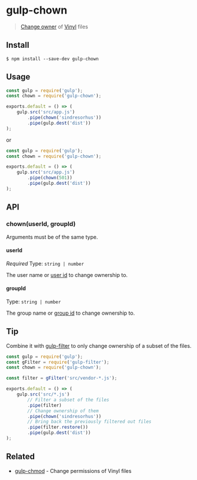 # gulp-chown

> [Change owner](https://en.wikipedia.org/wiki/Chown) of [Vinyl](https://github.com/gulpjs/vinyl) files


## Install

```
$ npm install --save-dev gulp-chown
```


## Usage

```js
const gulp = require('gulp');
const chown = require('gulp-chown');

exports.default = () => (
	gulp.src('src/app.js')
		.pipe(chown('sindresorhus'))
		.pipe(gulp.dest('dist'))
);
```

or

```js
const gulp = require('gulp');
const chown = require('gulp-chown');

exports.default = () => (
	gulp.src('src/app.js')
		.pipe(chown(501))
		.pipe(gulp.dest('dist'))
);
```


## API

### chown(userId, groupId)

Arguments must be of the same type.

#### userId

*Required*
Type: `string | number`

The user name or [user id](https://en.wikipedia.org/wiki/User_identifier) to change ownership to.

#### groupId

Type: `string | number`

The group name or [group id](https://en.wikipedia.org/wiki/Group_identifier) to change ownership to.


## Tip

Combine it with [gulp-filter](https://github.com/sindresorhus/gulp-filter) to only change ownership of a subset of the files.

```js
const gulp = require('gulp');
const gFilter = require('gulp-filter');
const chown = require('gulp-chown');

const filter = gFilter('src/vendor-*.js');

exports.default = () => (
	gulp.src('src/*.js')
		// Filter a subset of the files
		.pipe(filter)
		// Change ownership of them
		.pipe(chown('sindresorhus'))
		// Bring back the previously filtered out files
		.pipe(filter.restore())
		.pipe(gulp.dest('dist'))
);
```


## Related

- [gulp-chmod](https://github.com/sindresorhus/gulp-chmod) - Change permissions of Vinyl files
